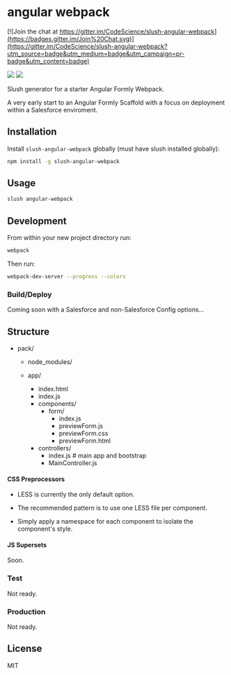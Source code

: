 angular webpack
==============

[![Join the chat at https://gitter.im/CodeScience/slush-angular-webpack](https://badges.gitter.im/Join%20Chat.svg)](https://gitter.im/CodeScience/slush-angular-webpack?utm_source=badge&utm_medium=badge&utm_campaign=pr-badge&utm_content=badge)

![](http://thevelourfog.github.io/src/content/svg/shield.svg)
![](https://avatars3.githubusercontent.com/u/2105791?v=3&s=200)

Slush generator for a starter Angular Formly Webpack. 

A very early start to an Angular Formly Scaffold with a focus on deployment within a Salesforce enviroment.

## Installation

Install `slush-angular-webpack` globally (must have slush installed globally):

```bash
npm install -g slush-angular-webpack
```

## Usage

```bash
slush angular-webpack
```

## Development


From within your new project directory run:

```bash
webpack
```

Then run:

```bash
webpack-dev-server --progress --colors
```

### Build/Deploy

Coming soon with a Salesforce and non-Salesforce Config options...

## Structure
- pack/
	- node_modules/
		
	- app/
		- index.html
		- index.js
		- components/
			- form/
				- index.js
				- previewForm.js
				- previewForm.css	
				- previewForm.html
		- controllers/
			- index.js # main app and bootstrap
			- MainController.js 

#### CSS Preprocessors

- LESS is currently the only default option.

- The recommended pattern is to use one LESS file per component.

- Simply apply a namespace for each component to isolate the component's style.

#### JS Supersets
Soon. 

### Test

Not ready.

### Production

Not ready.

## License

MIT
